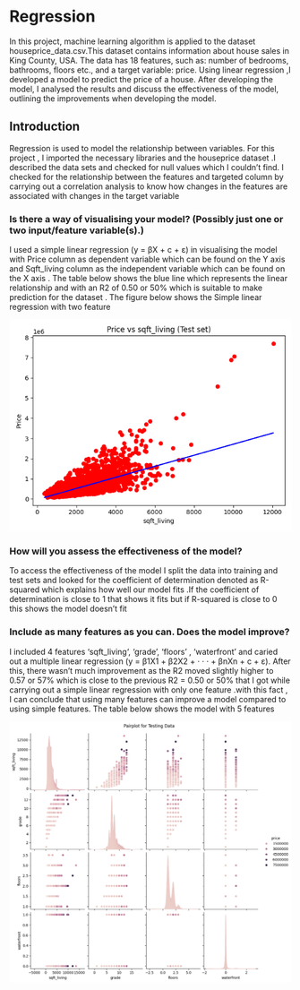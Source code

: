 # Regression 

In this project, machine learning algorithm is applied to the dataset houseprice_data.csv.This dataset contains information about house sales in King County, USA.
The data has 18 features, such as: number of bedrooms, bathrooms, floors etc., and a target variable: price. Using linear regression ,I developed a model to predict the price of a house. After developing the model, I analysed the results and discuss the effectiveness of the model, outlining the improvements when developing the model.

## Introduction
Regression is used to model the relationship between variables. For this project , I imported the necessary libraries and the houseprice dataset .I described the data sets and checked for null values which I couldn’t find. I checked for the relationship between the features and targeted column by carrying out a correlation analysis to know how changes in the features are associated with changes in the target variable

### Is there a way of visualising your model? (Possibly just one or two input/feature variable(s).)
I used a simple linear regression (y = βX + c + ε) in visualising the model with Price column as  dependent variable which can be found on the Y axis and Sqft_living column as the independent variable which can be found on the X axis . The table below shows the blue line which represents the linear relationship and with an R2 of 0.50 or 50% which is suitable to make prediction for the dataset . The figure below shows the Simple linear regression with two feature

![Diagram Title](/charts/prices.png)

### How will you assess the effectiveness of the model?
To access the effectiveness of the model I split the data into training and test sets and looked for the coefficient of determination denoted as R-squared which explains how well our model fits .If the coefficient of determination is close to 1 that shows it fits but if R-squared is close to 0 this shows the model doesn’t fit

### Include as many features as you can. Does the model improve?
I included 4 features ‘sqft_living‘, ‘grade’, ‘floors’ , ‘waterfront’ and caried out a multiple linear 
regression (y = β1X1 + β2X2 + · · · + βnXn + c + ε). After this, there wasn’t much improvement as the 
R2 moved slightly higher to 0.57 or 57% which is close to the previous R2 = 0.50 or 50% that I got 
while carrying out a simple linear regression with only one feature .with this fact , I can conclude that using many features can improve a model compared to using simple features. The table below shows the model with 5 features

![Diagram Title](/charts/new_test_plot.png)
